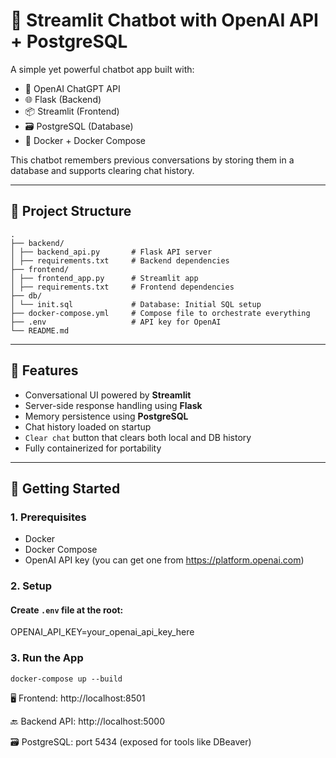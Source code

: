 # 🧠 Streamlit Chatbot with OpenAI API + PostgreSQL

A simple yet powerful chatbot app built with:

- 🧠 OpenAI ChatGPT API
- 🌐 Flask (Backend)
- 📦 Streamlit (Frontend)
- 🗃️ PostgreSQL (Database)
- 🐳 Docker + Docker Compose

This chatbot remembers previous conversations by storing them in a database and supports clearing chat history.

---

## 📁 Project Structure
```
.
├── backend/
│ ├── backend_api.py       # Flask API server
│ ├── requirements.txt     # Backend dependencies
├── frontend/
│ ├── frontend_app.py      # Streamlit app
│ ├── requirements.txt     # Frontend dependencies
├── db/
│ └── init.sql             # Database: Initial SQL setup
├── docker-compose.yml     # Compose file to orchestrate everything
├── .env                   # API key for OpenAI
└── README.md
```


---

## 🚀 Features

- Conversational UI powered by **Streamlit**
- Server-side response handling using **Flask**
- Memory persistence using **PostgreSQL**
- Chat history loaded on startup
- `Clear chat` button that clears both local and DB history
- Fully containerized for portability

---

## 🔧 Getting Started

### 1. Prerequisites

- Docker
- Docker Compose
- OpenAI API key (you can get one from https://platform.openai.com)

### 2. Setup

#### Create `.env` file at the root:
OPENAI_API_KEY=your_openai_api_key_here

### 3. Run the App
```
docker-compose up --build
```
🖥️ Frontend: http://localhost:8501

🔙 Backend API: http://localhost:5000

🗃️ PostgreSQL: port 5434 (exposed for tools like DBeaver)
